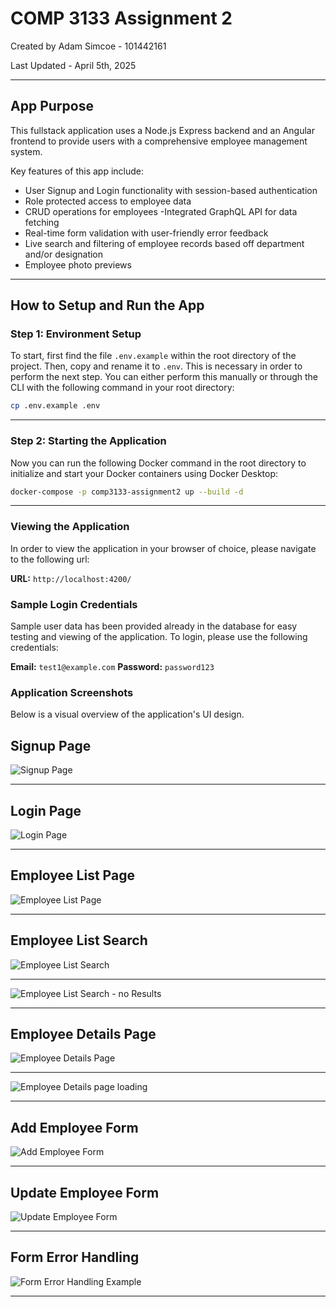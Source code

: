 # COMP 3133 Assignment 2
Created by Adam Simcoe - 101442161

Last Updated - April 5th, 2025

---

## App Purpose
This fullstack application uses a Node.js Express backend and an Angular frontend to provide users with a comprehensive employee management system.

Key features of this app include:

- User Signup and Login functionality with session-based authentication
- Role protected access to employee data
- CRUD operations for employees
-Integrated GraphQL API for data fetching
- Real-time form validation with user-friendly error feedback
- Live search and filtering of employee records based off department and/or designation
- Employee photo previews

---

## How to Setup and Run the App

### Step 1: Environment Setup
To start, first find the file `.env.example` within the root directory of the project. Then, copy and rename it to `.env`. This is necessary in order to perform the next step. You can either perform this manually or through the CLI with the following command in your root directory:

```bash
cp .env.example .env
```

---

### Step 2: Starting the Application
Now you can run the following Docker command in the root directory to initialize and start your Docker containers using Docker Desktop:

```bash
docker-compose -p comp3133-assignment2 up --build -d
```
--- 

### Viewing the Application
In order to view the application in your browser of choice, please navigate to the following url:

**URL:** `http://localhost:4200/`

### Sample Login Credentials
Sample user data has been provided already in the database for easy testing and viewing of the application. To login, please use the following credentials:

**Email:** `test1@example.com`
**Password:** `password123`

### Application Screenshots
Below is a visual overview of the application's UI design.

## Signup Page
![Signup Page](screenshots/signup.jpg)

---

## Login Page
![Login Page](screenshots/login.jpg)

---

## Employee List Page
![Employee List Page](screenshots/employee%20list%20.jpg)

---

## Employee List Search
![Employee List Search](screenshots/employee%20list%20search.jpg)

---

![Employee List Search - no Results](screenshots/employee%20list%20search%20missing.jpg)

---

## Employee Details Page
![Employee Details Page](screenshots/employee%20details%20.jpg)

---

![Employee Details page loading](screenshots/employee%20details%20loading.jpg)

---

## Add Employee Form
![Add Employee Form](screenshots/add%20employee.jpg)

---

## Update Employee Form
![Update Employee Form](screenshots/update%20employee%20.jpg)

---

## Form Error Handling
![Form Error Handling Example](screenshots/error%20validation.jpg)

---